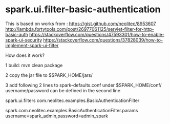 # spark.ui.filter-basic-authentication
This is based on works from :
https://gist.github.com/neolitec/8953607
http://lambda.fortytools.com/post/26977061125/servlet-filter-for-http-basic-auth
https://stackoverflow.com/questions/47593301/how-to-enable-spark-ui-security
https://stackoverflow.com/questions/37828039/how-to-implement-spark-ui-filter

How does it work?

1  build: mvn clean package

2  copy the jar file to $SPARK_HOME/jars/

3  add following 2 lines to spark-defaults.conf under $SPARK_HOME/conf/
username/password can be defined in the second line


spark.ui.filters com.neolitec.examples.BasicAuthenticationFilter

spark.com.neolitec.examples.BasicAuthenticationFilter.params username=spark_admin,password=admin_spark



 
